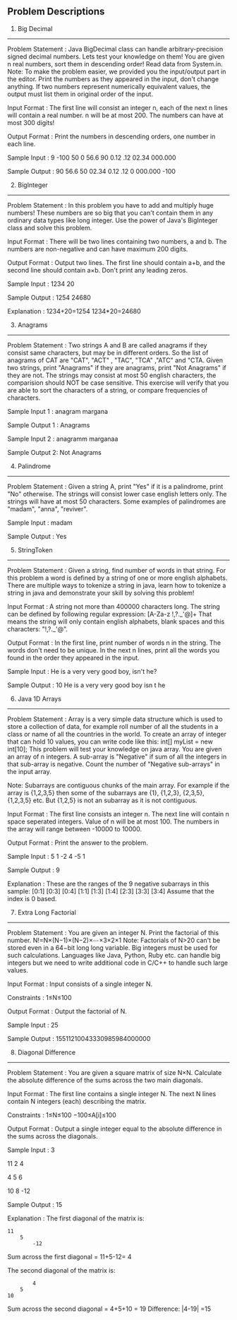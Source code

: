 Problem Descriptions
---------------------

1. Big Decimal
---------------

Problem Statement :
Java BigDecimal class can handle arbitrary-precision signed decimal numbers. Lets test your knowledge on them!
You are given n real numbers, sort them in descending order! Read data from System.in.
Note: To make the problem easier, we provided you the input/output part in the editor. Print the numbers as they appeared in the input, don't change anything. If two numbers represent numerically equivalent values, the output must list them in original order of the input.

Input Format :
The first line will consist an integer n, each of the next n lines will contain a real number. n will be at most 200. The numbers can have at most 300 digits!

Output Format :
Print the numbers in descending orders, one number in each line.

Sample Input :
9
-100
50
0
56.6
90
0.12
.12
02.34
000.000

Sample Output :
90
56.6
50
02.34
0.12
.12
0
000.000
-100


2. BigInteger
--------------

Problem Statement :
In this problem you have to add and multiply huge numbers! These numbers are so big that you can't contain them in any ordinary data types like long integer.
Use the power of Java's BigInteger class and solve this problem.

Input Format :
There will be two lines containing two numbers, a and b. The numbers are non-negative and can have maximum 200 digits.

Output Format :
Output two lines. The first line should contain a+b, and the second line should contain a×b. Don't print any leading zeros.

Sample Input :
1234
20

Sample Output :
1254
24680

Explanation :
1234+20=1254
1234*20=24680

3. Anagrams
------------
Problem Statement :
Two strings A and B are called anagrams if they consist same characters, but may be in different orders. So the list of anagrams of CAT are "CAT", "ACT" , "TAC", "TCA" ,"ATC" and "CTA.
Given two strings, print "Anagrams" if they are anagrams, print "Not Anagrams" if they are not. The strings may consist at most 50 english characters, the comparision should NOT be case sensitive.
This exercise will verify that you are able to sort the characters of a string, or compare frequencies of characters.

Sample Input 1 : 
anagram
margana

Sample Output 1 :
Anagrams

Sample Input 2 :
anagramm
marganaa

Sample Output 2:
Not Anagrams

4. Palindrome
--------------
Problem Statement :
Given a string A, print "Yes" if it is a palindrome, print "No" otherwise. The strings will consist lower case english letters only. The strings will have at most 50 characters.
Some examples of palindromes are "madam", "anna", "reviver".

Sample Input :
madam 

Sample Output :
Yes

5. StringToken
--------------
Problem Statement :
Given a string, find number of words in that string. For this problem a word is defined by a string of one or more english alphabets.
There are multiple ways to tokenize a string in java, learn how to tokenize a string in java and demonstrate your skill by solving this problem!

Input Format :
A string not more than 400000 characters long. The string can be defined by following regular expression: [A-Za-z !,?.\_'@]+
That means the string will only contain english alphabets, blank spaces and this characters: "!,?._'@".

Output Format :
In the first line, print number of words n in the string. The words don't need to be unique. In the next n lines, print all the words you found in the order they appeared in the input.

Sample Input :
He is a very very good boy, isn't he?

Sample Output :
10
He
is
a
very
very
good
boy
isn
t
he

6. Java 1D Arrays
-----------------
Problem Statement :
Array is a very simple data structure which is used to store a collection of data, for example roll number of all the students in a class or name of all the countries in the world. To create an array of integer that can hold 10 values, you can write code like this:
int[] myList = new int[10];
This problem will test your knowledge on java array. 
You are given an array of n integers. A sub-array is "Negative" if sum of all the integers in that sub-array is negative. Count the number of "Negative sub-arrays" in the input array.

Note: Subarrays are contiguous chunks of the main array. For example if the array is {1,2,3,5} then some of the subarrays are {1}, {1,2,3}, {2,3,5}, {1,2,3,5} etc. But {1,2,5} is not an subarray as it is not contiguous.

Input Format :
The first line consists an integer n. The next line will contain n space seperated integers. Value of n will be at most 100. The numbers in the array will range between -10000 to 10000.

Output Format :
Print the answer to the problem.

Sample Input :
5
1 -2 4 -5 1

Sample Output :
9

Explanation :
These are the ranges of the 9 negative subarrays in this sample:
[0:1]
[0:3]
[0:4]
[1:1]
[1:3]
[1:4]
[2:3]
[3:3]
[3:4]
Assume that the index is 0 based.

7. Extra Long Factorial
------------------------
Problem Statement :
You are given an integer N. Print the factorial of this number.
N!=N×(N−1)×(N−2)×⋯×3×2×1
Note: Factorials of N>20 can't be stored even in a 64−bit long long variable. Big integers must be used for such calculations. Languages like Java, Python, Ruby etc. can handle big integers but we need to write additional code in C/C++ to handle such large values.

Input Format :
Input consists of a single integer N.

Constraints :
1≤N≤100

Output Format : 
Output the factorial of N.

Sample Input :
25

Sample Output :
15511210043330985984000000

8. Diagonal Difference
-----------------------
Problem Statement :
You are given a square matrix of size N×N. Calculate the absolute difference of the sums across the two main diagonals.

Input Format :
The first line contains a single integer N. The next N lines contain N integers (each) describing the matrix.

Constraints :
1≤N≤100 
−100≤A[i]≤100

Output Format :
Output a single integer equal to the absolute difference in the sums across the diagonals.

Sample Input :
3

11 2 4

4 5 6

10 8 -12

Sample Output :
15

Explanation :
The first diagonal of the matrix is:

    11
        5
            -12

Sum across the first diagonal = 11+5-12= 4

The second diagonal of the matrix is:

            4
        5
    10

Sum across the second diagonal = 4+5+10 = 19 
Difference: |4-19| =15
